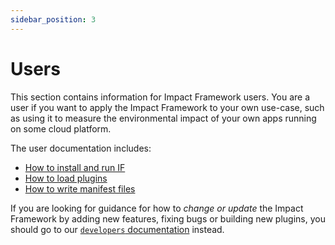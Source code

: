```yaml
---
sidebar_position: 3
---
```


# Users

This section contains information for Impact Framework users. You are a user if you want to apply the Impact Framework to your own use-case, such as using it to measure the environmental impact of your own apps running on some cloud platform. 

The user documentation includes:

- [How to install and run IF](./how-to-install-if.md)
- [How to load plugins](./how-to-import-plugins.md)
- [How to write manifest files](./how-to-write-impls.md)

If you are looking for guidance for how to *change or update* the Impact Framework by adding new features, fixing bugs or building new plugins, you should go to our [`developers` documentation](../developers/) instead.
